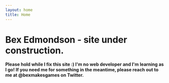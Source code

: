 ```yaml
---
layout: home
title: Home
---
```

# Bex Edmondson - site under construction.

**Please hold while I fix this site :) I'm no web developer and I'm learning as I go! If you need me for something in the meantime, please reach out to me at @bexmakesgames on Twitter.**